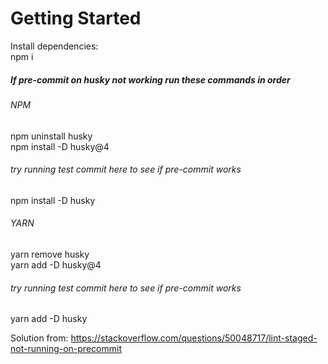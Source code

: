 # Getting Started
Install dependencies: <br />
npm i

##### If pre-commit on husky not working run these commands in order
###### NPM
npm uninstall husky <br />
npm install -D husky@4
###### try running test commit here to see if pre-commit works
npm install -D husky

###### YARN
yarn remove husky <br />
yarn add -D husky@4
###### try running test commit here to see if pre-commit works
yarn add -D husky

Solution from: https://stackoverflow.com/questions/50048717/lint-staged-not-running-on-precommit
